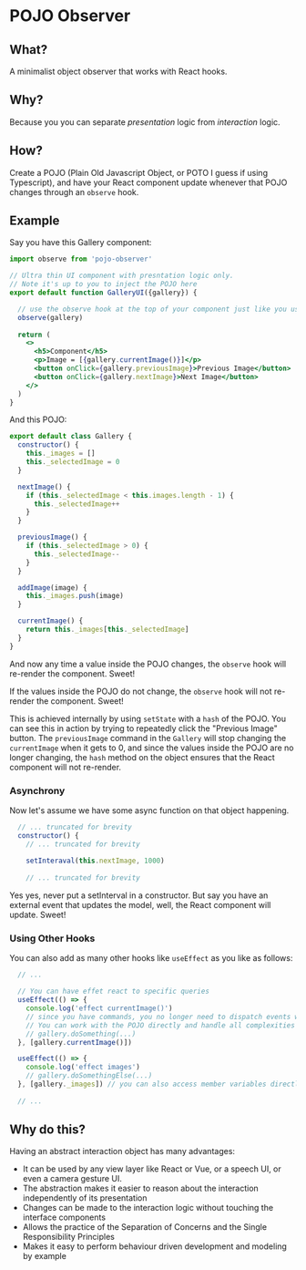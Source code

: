 # POJO Observer

## What?
A minimalist object observer that works with React hooks. 

## Why?
Because you you can separate _presentation_ logic from _interaction_ logic.

## How?
Create a POJO (Plain Old Javascript Object, or POTO I guess if using Typescript), and have your React component update whenever that POJO changes through an `observe` hook.

## Example 
Say you have this Gallery component:

```jsx
import observe from 'pojo-observer'

// Ultra thin UI component with presntation logic only. 
// Note it's up to you to inject the POJO here
export default function GalleryUI({gallery}) {

  // use the observe hook at the top of your component just like you use any other React hook
  observe(gallery)
  
  return (
    <>
      <h5>Component</h5>
      <p>Image = [{gallery.currentImage()}]</p>
      <button onClick={gallery.previousImage}>Previous Image</button> 
      <button onClick={gallery.nextImage}>Next Image</button>
    </>
  )
}
```

And this POJO:

```jsx
export default class Gallery {
  constructor() {
    this._images = []
    this._selectedImage = 0
  }

  nextImage() {
    if (this._selectedImage < this.images.length - 1) {
      this._selectedImage++
    }
  }

  previousImage() {
    if (this._selectedImage > 0) {
      this._selectedImage--
    }
  }

  addImage(image) {
    this._images.push(image)
  }

  currentImage() {
    return this._images[this._selectedImage]
  }
}
```

And now any time a value inside the POJO changes, the `observe` hook will re-render the component. Sweet!

If the values inside the POJO do not change, the `observe` hook will not re-render the component. Sweet!

This is achieved internally by using `setState` with a `hash` of the POJO. You can see this in action by trying to repeatedly click the "Previous Image" button. The `previousImage` command in the `Gallery` will stop changing the `currentImage` when it gets to 0, and since the values inside the POJO are no longer changing, the `hash` method on the object ensures that the React component will not re-render.

### Asynchrony 
Now let's assume we have some async function on that object happening. 

```jsx
  // ... truncated for brevity 
  constructor() {   
    // ... truncated for brevity
    
    setInteraval(this.nextImage, 1000)
    
    // ... truncated for brevity
```
Yes yes, never put a setInterval in a constructor. But say you have an external event that updates the model, well, the React component will update. Sweet!


### Using Other Hooks
You can also add as many other hooks like `useEffect` as you like as follows:

```jsx
  // ...

  // You can have effet react to specific queries
  useEffect(() => {
    console.log('effect currentImage()')
    // since you have commands, you no longer need to dispatch events with reducers.
    // You can work with the POJO directly and handle all complexities there
    // gallery.doSomething(...)
  }, [gallery.currentImage()]) 

  useEffect(() => {
    console.log('effect images')
    // gallery.doSomethingElse(...)
  }, [gallery._images]) // you can also access member variables directly since the command will trigger a rerender, though it's advised you don't do this as it couples your view to your POJO. It could be useful for debugging. 
  
  // ...
```

## Why do this?

Having an abstract interaction object has many advantages:
 
* It can be used by any view layer like React or Vue, or a speech UI, or even a camera gesture UI.
* The abstraction makes it easier to reason about the interaction independently of its presentation  
* Changes can be made to the interaction logic without touching the interface components
* Allows the practice of the Separation of Concerns and the Single Responsibility Principles
* Makes it easy to perform behaviour driven development and modeling by example

